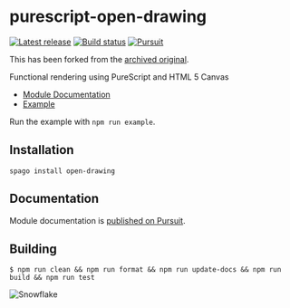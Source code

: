 # purescript-open-drawing

[![Latest release](http://img.shields.io/github/release/purescript-node/purescript-open-drawing.svg)](https://github.com/purescript-node/purescript-open-drawing/releases)
[![Build status](https://github.com/purescript-node/purescript-open-drawing/workflows/CI/badge.svg?branch=master)](https://github.com/purescript-node/purescript-open-drawing/actions?query=workflow%3ACI+branch%3Amaster)
[![Pursuit](https://pursuit.purescript.org/packages/purescript-open-drawing/badge)](https://pursuit.purescript.org/packages/purescript-open-drawing)

This has been forked from the [archived original](https://github.com/paf31/purescript-drawing).

Functional rendering using PureScript and HTML 5 Canvas

- [Module Documentation](generated-docs/Graphics/Drawing.md)
- [Example](example/Main.purs)

Run the example with `npm run example`.

## Installation

```
spago install open-drawing
```

## Documentation

Module documentation is [published on Pursuit](http://pursuit.purescript.org/packages/purescript-open-drawing).

## Building

```text
$ npm run clean && npm run format && npm run update-docs && npm run build && npm run test
```

![Snowflake](Snowflake.png "Snowflake")
